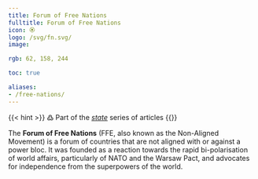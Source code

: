 ```yaml
---
title: Forum of Free Nations
fulltitle: Forum of Free Nations
icon: 🏵️
logo: /svg/fn.svg/
image:

rgb: 62, 158, 244

toc: true

aliases:
- /free-nations/
---
```

{{< hint >}}
߷ Part of the *[state](/state/)* series of articles
{{</hint>}}

The **Forum of Free Nations** (FFE, also known as the Non-Aligned Movement) is a forum of countries that are not aligned with or against a power bloc. It was founded as a reaction towards the rapid bi-polarisation of world affairs, particularly of NATO and the Warsaw Pact, and advocates for independence from the superpowers of the world.


